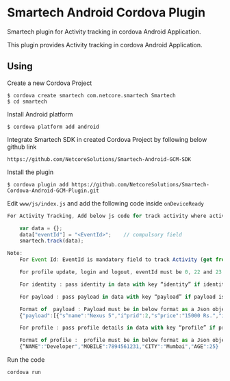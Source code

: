 # Smartech Android Cordova Plugin

Smartech plugin for Activity tracking in cordova Android Application.

This plugin provides Activity tracking in cordova Android Application.

## Using

Create a new Cordova Project

    $ cordova create smartech com.netcore.smartech Smartech
    $ cd smartech

Install Android platform

    $ cordova platform add android
    
Integrate Smartech SDK in created Cordova Project by following below github link

    https://github.com/NetcoreSolutions/Smartech-Android-GCM-SDK

Install the plugin

    $ cordova plugin add https://github.com/NetcoreSolutions/Smartech-Cordova-Android-GCM-Plugin.git

Edit `www/js/index.js` and add the following code inside `onDeviceReady`

```js
For Activity Tracking, Add below js code for track activity where activity performed:

    var data = {};
    data["eventId"] = "<EventId>";    // compulsory field
    smartech.track(data);

Note:
    For Event Id: EventId is mandatory field to track Activity (get from Smartech Panel).

    For profile update, login and logout, eventId must be 0, 22 and 23 respectively

    For identity : pass identity in data with key “identity” if identity is present

    For payload : pass payload in data with key “payload” if payload is required

    Format of  payload : Payload must be in below format as a Json object containing array of json Objects
    {"payload":[{"s^name":"Nexus 5","i^prid":2,"s^price":"15000 Rs.","i^prqt":1}]}

    For profile : pass profile details in data with key “profile” if profile build event called

    Format of profile :  profile must be in below format as a Json object with key must be in Capital.
    {“NAME":"Developer","MOBILE":7894561231,"CITY":"Mumbai","AGE":25}

```
Run the code

    cordova run 
